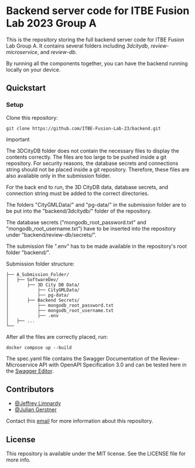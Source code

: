 # Backend server code for ITBE Fusion Lab 2023 Group A

This is the repository storing the full backend server code for ITBE Fusion Lab Group A. It contains several folders including _3dcitydb_, _review-microservice_, and _review-db_.

By running all the components together, you can have the backend running locally on your device.
## Quickstart

### Setup

Clone this repository:
```
git clone https://github.com/ITBE-Fusion-Lab-23/backend.git
```

> [!IMPORTANT]
> The 3DCityDB folder does not contain the necessary files to display the contents correctly. The files are too large to be pushed inside a git repository.
> For security reasons, the database secrets and connections string should not be placed inside a git repository. Therefore, these files are also available only in the submission folder.

For the back end to run, the 3D CityDB data, database secrets, and connection string must be added to the correct directories.

The folders "CityGMLData/" and "pg-data/" in the submission folder are to be put into the "backend/3dcitydb/" folder of the repository.

The database secrets ("mongodb_root_password.txt" and "mongodb_root_username.txt") have to be inserted into the repository under "backend/review-db/secrets/".

The submission file ".env" has to be made available in the repository's root folder "backend/".

Submission folder structure:

```
├── A_Submission_Folder/
│   ├── SoftwareDev/ 
│       ├── 3D City DB Data/
│           ├── CityGMLData/
│           ├── pg-data/
│       ├── Backend Secrets/
│           ├── mongodb_root_password.txt
│           ├── mongodb_root_username.txt
│           ├── .env
│   ├── ...
└── 
```

After all the files are correctly placed, run:

```
docker compose up --build
```

The spec.yaml file contains the Swagger Documentation of the Review-Microservice API with OpenAPI Specification 3.0 and can be tested here in the [Swagger Editor](https://editor.swagger.io).

## Contributors
- [@Jeffrey Limnardy](https://github.com/jeffreylimnardy)
- [@Julian Gerstner](https://github.com/JulianLeQuack)

Contact this [email](mailto:jeffrey.limnardy@tum.de) for more information about this repository.

## License

This repository is available under the MIT license. See the LICENSE file for more info.
